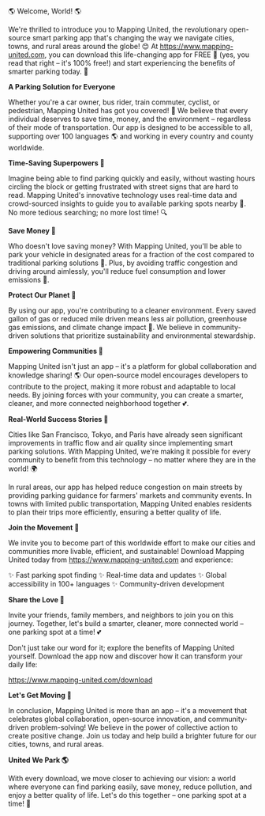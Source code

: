 🌎 Welcome, World! 🌎

We're thrilled to introduce you to Mapping United, the revolutionary open-source smart parking app that's changing the way we navigate cities, towns, and rural areas around the globe! 😊 At https://www.mapping-united.com, you can download this life-changing app for FREE 💸 (yes, you read that right – it's 100% free!) and start experiencing the benefits of smarter parking today. 🚀

**A Parking Solution for Everyone**

Whether you're a car owner, bus rider, train commuter, cyclist, or pedestrian, Mapping United has got you covered! 🌈 We believe that every individual deserves to save time, money, and the environment – regardless of their mode of transportation. Our app is designed to be accessible to all, supporting over 100 languages 🌎 and working in every country and county worldwide.

**Time-Saving Superpowers 💪**

Imagine being able to find parking quickly and easily, without wasting hours circling the block or getting frustrated with street signs that are hard to read. Mapping United's innovative technology uses real-time data and crowd-sourced insights to guide you to available parking spots nearby 📍. No more tedious searching; no more lost time! 🔍

**Save Money 💸**

Who doesn't love saving money? With Mapping United, you'll be able to park your vehicle in designated areas for a fraction of the cost compared to traditional parking solutions 🚗. Plus, by avoiding traffic congestion and driving around aimlessly, you'll reduce fuel consumption and lower emissions 🔵.

**Protect Our Planet 🌿**

By using our app, you're contributing to a cleaner environment. Every saved gallon of gas or reduced mile driven means less air pollution, greenhouse gas emissions, and climate change impact 💚. We believe in community-driven solutions that prioritize sustainability and environmental stewardship.

**Empowering Communities 🌈**

Mapping United isn't just an app – it's a platform for global collaboration and knowledge sharing! 🌎 Our open-source model encourages developers to contribute to the project, making it more robust and adaptable to local needs. By joining forces with your community, you can create a smarter, cleaner, and more connected neighborhood together 💕.

**Real-World Success Stories 🌟**

Cities like San Francisco, Tokyo, and Paris have already seen significant improvements in traffic flow and air quality since implementing smart parking solutions. With Mapping United, we're making it possible for every community to benefit from this technology – no matter where they are in the world! 🌍

In rural areas, our app has helped reduce congestion on main streets by providing parking guidance for farmers' markets and community events. In towns with limited public transportation, Mapping United enables residents to plan their trips more efficiently, ensuring a better quality of life.

**Join the Movement 🚀**

We invite you to become part of this worldwide effort to make our cities and communities more livable, efficient, and sustainable! Download Mapping United today from https://www.mapping-united.com and experience:

✨ Fast parking spot finding
✨ Real-time data and updates
✨ Global accessibility in 100+ languages
✨ Community-driven development

**Share the Love 🤗**

Invite your friends, family members, and neighbors to join you on this journey. Together, let's build a smarter, cleaner, more connected world – one parking spot at a time! 💕

Don't just take our word for it; explore the benefits of Mapping United yourself. Download the app now and discover how it can transform your daily life:

https://www.mapping-united.com/download

**Let's Get Moving 🌟**

In conclusion, Mapping United is more than an app – it's a movement that celebrates global collaboration, open-source innovation, and community-driven problem-solving! We believe in the power of collective action to create positive change. Join us today and help build a brighter future for our cities, towns, and rural areas.

**United We Park 🌎**

With every download, we move closer to achieving our vision: a world where everyone can find parking easily, save money, reduce pollution, and enjoy a better quality of life. Let's do this together – one parking spot at a time! 💖